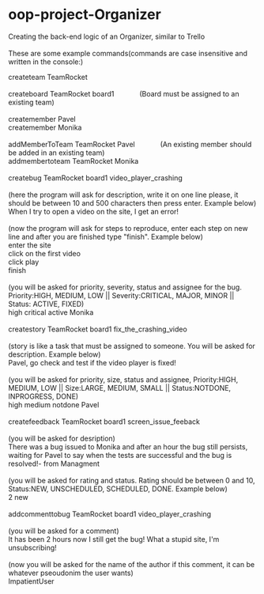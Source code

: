 # oop-project-Organizer<br/>
Creating the back-end logic of an Organizer, similar to Trello<br/>
<br/>
These are some example commands(commands are case insensitive and written in the console:)<br/>

createteam TeamRocket<br/>
<br/>
createboard TeamRocket board1 &nbsp; &nbsp; &nbsp; &nbsp; &nbsp; &nbsp; (Board must be assigned to an existing team)<br/>
<br/>
createmember Pavel<br/>
createmember Monika<br/>
<br/>
addMemberToTeam TeamRocket Pavel &nbsp; &nbsp; &nbsp; &nbsp; &nbsp; &nbsp; (An existing member should be added in an existing team)<br/>
addmembertoteam TeamRocket Monika<br/>
<br/>
createbug TeamRocket board1 video_player_crashing<br/>
<br/>
(here the program will ask for description, write it on one line please, it should be between 10 and 500 characters then press enter. Example below)<br/>
When I try to open a video on the site, I get an error!<br/>
<br/>
(now the program will ask for steps to reproduce, enter each step on new line and after you are finished type "finish". Example below)<br/>
enter the site<br/>
click on the first video<br/>
click play<br/>
finish<br/>
<br/>
(you will be asked for priority, severity, status and assignee for the bug. Priority:HIGH, MEDIUM, LOW || Severity:CRITICAL, MAJOR, MINOR || Status: ACTIVE, FIXED)<br/>
high critical active Monika<br/>
<br/>
createstory TeamRocket board1 fix_the_crashing_video<br/>
<br/>
(story is like a task that must be assigned to someone. You will be asked for description. Example below)<br/>
Pavel, go check and test if the video player is fixed!<br/>
<br/>
(you will be asked for priority, size, status and assignee, Priority:HIGH, MEDIUM, LOW || Size:LARGE, MEDIUM, SMALL || Status:NOTDONE, INPROGRESS, DONE)<br/>
high medium notdone Pavel<br/>
<br/>
createfeedback TeamRocket board1 screen_issue_feeback<br/>
<br/>
(you will be asked for desription)<br/>
There was a bug issued to Monika and after an hour the bug still persists, waiting for Pavel to say when the tests are successful and the bug is resolved!- from Managment<br/>
<br/>
(you will be asked for rating and status. Rating should be between 0 and 10, Status:NEW, UNSCHEDULED, SCHEDULED, DONE. Example below)<br/>
2 new<br/>
<br/>
addcommenttobug TeamRocket board1 video_player_crashing<br/>
<br/>
(you will be asked for a comment)<br/>
It has been 2 hours now I still get the bug! What a stupid site, I'm unsubscribing!<br/>
<br/>
(now you will be asked for the name of the author if this comment, it can be whatever pseoudonim the user wants)<br/>
ImpatientUser<br/>


